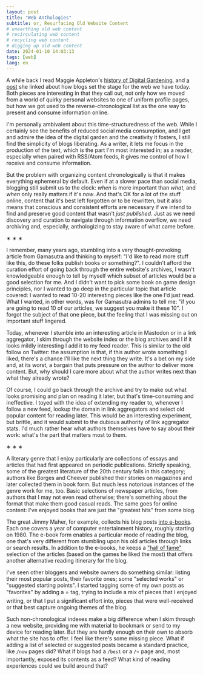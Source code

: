 ```yaml
---
layout: post
title: "Web Anthologies"
subtitle: or, Resurfacing Old Website Content
# unearthing old web content
# recirculating web content
# recycling web content
# digging up old web content
date: 2024-01-10 14:03:13
tags: [web]
lang: en
---
```


A while back I read Maggie Appleton's [history of Digital Gardening](https://maggieappleton.com/garden-history), and [a post](https://stackingthebricks.com/how-blogs-broke-the-web/) she linked about how blogs set the stage for the web we have today. Both pieces are interesting in that they call out, not only how we moved from a world of quirky personal websites to one of uniform profile pages, but how we got used to the reverse-chronological list as the one way to present and consume information online.

I'm personally ambivalent about this time-structuredness of the web. While I certainly see the benefits of reduced social media consumption, and I get and admire the idea of the digital garden and the creativity it fosters, I still find the simplicity of blogs liberating. As a writer, it lets me focus in the production of the text, which is the part I'm most interested in; as a reader, especially when paired with RSS/Atom feeds, it gives me control of how I receive and consume information.

But the problem with organizing content chronologically is that it makes everything ephemeral by default. Even if at a slower pace than social media, blogging still submit us to the clock: *when* is more important than *what*, and *when* only really matters if it's *now*. And that's OK for a lot of the stuff online, content that it's best left forgotten or to be rewritten, but it also means that conscious and consistent efforts are necessary if we intend to find and preserve good content that wasn't *just published*. Just as we need discovery and curation to navigate through information overflow, we need archiving and, especially, anthologizing to stay aware of what came before.

<div class="org-center">
<p>
&lowast; &lowast; &lowast;
</p>
</div>

I remember, many years ago, stumbling into a very thought-provoking article from Gamasutra and thinking to myself: "I'd like to read more stuff like this, do these folks publish books or something?". I couldn't afford the curation effort of going back through the entire website's archives, I wasn't knowledgeable enough to tell by myself which subset of articles would be a good selection for me. And I didn't want to pick some book on game design principles, nor I wanted to go deep in the particular topic that article covered: I wanted to read 10-20 interesting pieces like the one I'd just read. What I wanted, in other words, was for Gamasutra admins to tell me: "if you are going to read 10 of our articles, we suggest you make it these 10". I forgot the subject of that one piece, but the feeling that I was missing out on important stuff lingered.

Today, whenever I stumble into an interesting article in Mastodon or in a link aggregator, I skim through the website index or the blog archives and I if it looks mildly interesting I add it to my feed reader. This is similar to the old follow on Twitter: the assumption is that, if this author wrote something I liked, there's a chance I'll like the next thing they write. It's a bet on my side and, at its worst, a bargain that puts pressure on the author to deliver more content. But, why should I care more about what the author writes next than what they already wrote?

Of course, I could go back through the archive and try to make out what looks promising and plan on reading it later, but that's time-consuming and ineffective. I toyed with the idea of extending my reader to, whenever I follow a new feed, lookup the domain in link aggregators and select old popular content for reading later. This would be an interesting experiment, but brittle, and it would submit to the dubious authority of link aggregator stats. I'd much rather hear what authors themselves have to say about their work: what's the part that matters most to them.

<div class="org-center">
<p>
&lowast; &lowast; &lowast;
</p>
</div>

A literary genre that I enjoy particularly are collections of essays and articles that had first appeared on periodic publications. Strictly speaking, some of the greatest literature of the 20th century falls in this category; authors like Borges and Cheever published their stories on magazines and later collected them in book form. But much less notorious instances of the genre work for me, too. Basic selections of newspaper articles, from authors that I may not even read otherwise; there's something about the format that make them good casual reads. The same goes for online content: I've enjoyed books that are just the "greatest hits" from some blog.

The great Jimmy Maher, for example, collects his blog posts [into e-books](https://www.filfre.net/the-digital-antiquarian-e-book-library/). Each one covers a year of computer entertainment history, roughly starting on 1980. The e-book form enables a particular mode of reading the blog, one that's very different from stumbling upon his old articles through links or search results. In addition to the e-books, he keeps a ["hall of fame"](https://www.filfre.net/hall-of-fame/) selection of the articles (based on the games he liked the most) that offers another alternative reading itinerary for the blog.

I've seen other bloggers and website owners do something similar: listing their most popular posts, their favorite ones; some "selected works" or "suggested starting points". I started tagging some of my own posts as "favorites" by adding a ⭐ tag, trying to include a mix of pieces that I enjoyed writing, or that I put a significant effort into, pieces that were well-received or that best capture ongoing themes of the blog.

Such non-chronological indexes make a big difference when I skim through a new website, providing me with material to bookmark or send to my device for reading later. But they are hardly enough on their own to absorb what the site has to offer. I feel like there's some missing piece. What if adding a list of selected or suggested posts became a standard practice, like `/now` pages did? What if blogs had a `/best` or a `/⭐` page and, most importantly, exposed its contents as a feed? What kind of reading experiences could we build around that?